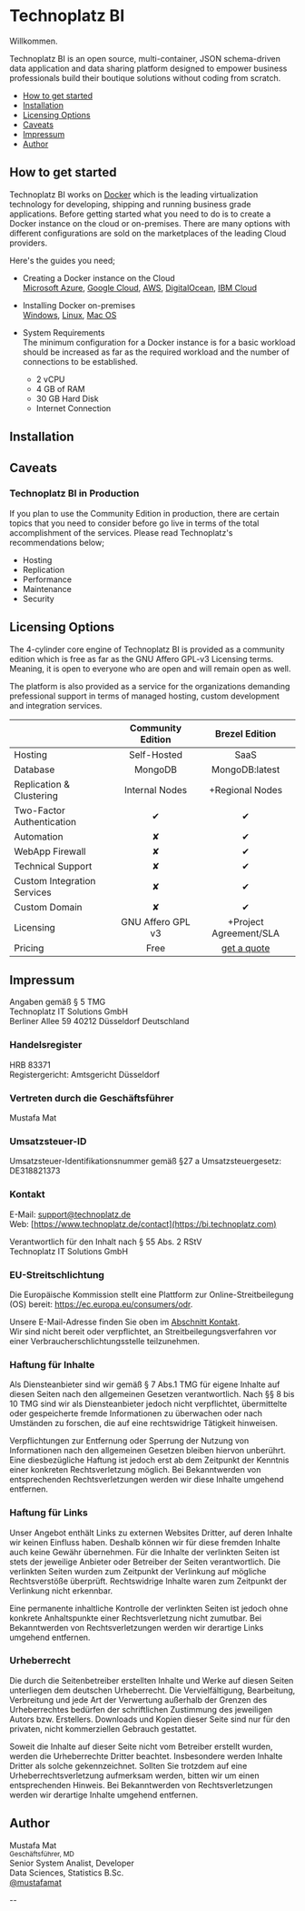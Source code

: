 # Technoplatz BI

Willkommen.

Technoplatz BI is an open source, multi-container, JSON schema-driven data application and data sharing platform designed to empower business professionals build their boutique solutions without coding from scratch.

- [How to get started](#how-to-get-started)
- [Installation](#installation)
- [Licensing Options](#licensing-options)
- [Caveats](#caveats)
- [Impressum](#impressum)
- [Author](#author)

## How to get started

Technoplatz BI works on [Docker](#) which is the leading virtualization technology for developing, shipping and running business grade applications. Before getting started what you need to do is to create a Docker instance on the cloud or on-premises. There are many options with different configurations are sold on the marketplaces of the leading Cloud providers.

Here's the guides you need;

- Creating a Docker instance on the Cloud\
[Microsoft Azure](https://azure.microsoft.com/en-us/services/kubernetes-service/docker/), [Google Cloud](https://cloud.google.com/marketplace/docs/container-images), [AWS](https://aws.amazon.com/marketplace/pp/prodview-2jrv4ti3v2r3e?sr=0-1&ref_=beagle&applicationId=AWSMPContessa), [DigitalOcean](https://marketplace.digitalocean.com/apps/docker), [IBM Cloud](https://www.ibm.com/de-de/cloud/learn/docker)

- Installing Docker on-premises\
[Windows](https://docs.docker.com/desktop/install/windows-install), [Linux](https://docs.docker.com/desktop/install/linux-install), [Mac OS](https://docs.docker.com/desktop/install/mac-install)

- System Requirements\
The minimum configuration for a Docker instance is for a basic workload should be increased as far as the required workload and the number of connections to be established.

    - 2 vCPU
    - 4 GB of RAM
    - 30 GB Hard Disk
    - Internet Connection

## Installation

## Caveats

### Technoplatz BI in Production

If you plan to use the Community Edition in production, there are certain topics that you need to consider before go live in terms of the total accomplishment of the services. Please read Technoplatz's recommendations below;

- Hosting
- Replication
- Performance
- Maintenance
- Security

## Licensing Options

The 4-cylinder core engine of Technoplatz BI is provided as a community edition which is free as far as the GNU Affero GPL-v3 Licensing terms. Meaning, it is open to everyone who are open and will remain open as well.

The platform is also provided as a service for the organizations demanding prefessional support in terms of managed hosting, custom development and integration services.

| | Community Edition | Brezel Edition |
| :--- | :---: | :---: |
|  Hosting | Self-Hosted | SaaS |
|  Database | MongoDB | MongoDB:latest |
|  Replication & Clustering | Internal Nodes | +Regional Nodes |
|  Two-Factor Authentication | ✔ | ✔ |
|  Automation | ✘ | ✔ |
|  WebApp Firewall | ✘ | ✔ |
|  Technical Support | ✘ | ✔ |
|  Custom Integration Services | ✘ | ✔ |
|  Custom Domain | ✘ | ✔ |
|  Licensing | GNU Affero GPL v3 | +Project Agreement/SLA |
|  Pricing | Free | [get a quote](https://bi.technoplatz.de/start) |

## Impressum

Angaben gemäß § 5 TMG\
Technoplatz IT Solutions GmbH\
Berliner Allee 59 40212 Düsseldorf Deutschland

### Handelsregister

HRB 83371\
Registergericht: Amtsgericht Düsseldorf

### Vertreten durch die Geschäftsführer

Mustafa Mat

### Umsatzsteuer-ID

Umsatzsteuer-Identifikationsnummer gemäß §27 a Umsatzsteuergesetz:\
DE318821373

### Kontakt

E-Mail: support@technoplatz.de\
Web: [https://www.technoplatz.de/contact](https://bi.technoplatz.com)

Verantwortlich für den Inhalt nach § 55 Abs. 2 RStV\
Technoplatz IT Solutions GmbH

### EU-Streitschlichtung

Die Europäische Kommission stellt eine Plattform zur Online-Streitbeilegung (OS) bereit: <https://ec.europa.eu/consumers/odr>.

Unsere E-Mail-Adresse finden Sie oben im [Abschnitt Kontakt](#kontakt).\
Wir sind nicht bereit oder verpflichtet, an Streitbeilegungsverfahren vor einer Verbraucherschlichtungsstelle teilzunehmen.

### Haftung für Inhalte

Als Diensteanbieter sind wir gemäß § 7 Abs.1 TMG für eigene Inhalte auf diesen Seiten nach den allgemeinen Gesetzen verantwortlich. Nach §§ 8 bis 10 TMG sind wir als Diensteanbieter jedoch nicht verpflichtet, übermittelte oder gespeicherte fremde Informationen zu überwachen oder nach Umständen zu forschen, die auf eine rechtswidrige Tätigkeit hinweisen.

Verpflichtungen zur Entfernung oder Sperrung der Nutzung von Informationen nach den allgemeinen Gesetzen bleiben hiervon unberührt. Eine diesbezügliche Haftung ist jedoch erst ab dem Zeitpunkt der Kenntnis einer konkreten Rechtsverletzung möglich. Bei Bekanntwerden von entsprechenden Rechtsverletzungen werden wir diese Inhalte umgehend entfernen.

### Haftung für Links

Unser Angebot enthält Links zu externen Websites Dritter, auf deren Inhalte wir keinen Einfluss haben. Deshalb können wir für diese fremden Inhalte auch keine Gewähr übernehmen. Für die Inhalte der verlinkten Seiten ist stets der jeweilige Anbieter oder Betreiber der Seiten verantwortlich. Die verlinkten Seiten wurden zum Zeitpunkt der Verlinkung auf mögliche Rechtsverstöße überprüft. Rechtswidrige Inhalte waren zum Zeitpunkt der Verlinkung nicht erkennbar.

Eine permanente inhaltliche Kontrolle der verlinkten Seiten ist jedoch ohne konkrete Anhaltspunkte einer Rechtsverletzung nicht zumutbar. Bei Bekanntwerden von Rechtsverletzungen werden wir derartige Links umgehend entfernen.

### Urheberrecht

Die durch die Seitenbetreiber erstellten Inhalte und Werke auf diesen Seiten unterliegen dem deutschen Urheberrecht. Die Vervielfältigung, Bearbeitung, Verbreitung und jede Art der Verwertung außerhalb der Grenzen des Urheberrechtes bedürfen der schriftlichen Zustimmung des jeweiligen Autors bzw. Erstellers. Downloads und Kopien dieser Seite sind nur für den privaten, nicht kommerziellen Gebrauch gestattet.

Soweit die Inhalte auf dieser Seite nicht vom Betreiber erstellt wurden, werden die Urheberrechte Dritter beachtet. Insbesondere werden Inhalte Dritter als solche gekennzeichnet. Sollten Sie trotzdem auf eine Urheberrechtsverletzung aufmerksam werden, bitten wir um einen entsprechenden Hinweis. Bei Bekanntwerden von Rechtsverletzungen werden wir derartige Inhalte umgehend entfernen.

## Author

Mustafa Mat\
<sup>Geschäftsführer, MD</sup>\
Senior System Analist, Developer\
Data Sciences, Statistics B.Sc.\
[@mustafamat](https://www.github.com/mustafamat)

--